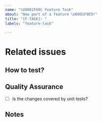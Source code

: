 ```yaml
---
name: "\U0001FA9C Feature Task"
about: "New part of a feature \U0001F9E9!"
title: "[F-TASK]: "
labels: "feature-task"

---
```


# Related issues
<!-- Closes | Fixes #Issue -->

<!-- Brief changes description -->

## How to test?
<!-- Describe how your reviewer could test your solution -->

## Quality Assurance
- [ ] Is the changes covered by unit tests?

## Notes
<!-- Write here some comments you might want to share -->
